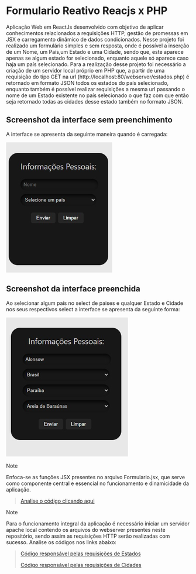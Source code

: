# Formulario Reativo Reacjs x PHP

Aplicação Web em ReactJs desenvolvido com objetivo de aplicar conhecimentos relacionados a requisições HTTP, gestão de promessas em JSX e carregamento dinâmico de dados condicionados.
Nesse projeto foi realizado um formulário simples e sem resposta, onde é possível a inserção de um Nome, um País,um Estado e uma Cidade, sendo que, este aparece apenas se algum estado for selecionado, enquanto aquele só aparece caso haja um país selecionado.
Para a realização desse projeto foi necessário a criação de um servidor local próprio em PHP que, a partir de uma requisição do tipo GET na url (http://localhost:80/webserver/estados.php) é retornado em formato JSON todos os estados do país selecionado, enquanto também é possível realizar requisições a mesma url passando o nome de um Estado existente no país selecionado o que faz com que então seja retornado todas as cidades desse estado também no formato JSON.

## Screenshot da interface sem preenchimento 
A  interface se apresenta da seguinte maneira quando é carregada:

![Screenshot interface inicial sem preenchimento](formulario-app/Previews/FormReact2.jpg)

## Screenshot da interface preenchida
Ao selecionar algum país no select de paises e qualquer Estado e Cidade nos seus respectivos select a interface se apresenta da seguinte forma:

![Screenshot interface inicial sem preenchimento](formulario-app/Previews/FormReact.jpg)

>[!NOTE]
Enfoca-se as funções JSX presentes no arquivo Formulario.jsx, que serve como componente central e essencial no funcionamento e dinamicidade da aplicação.
>
>[Analise o código clicando aqui](formulario-app/src/componentes/Formulario/Formulario.jsx)

>[!NOTE]
Para o funcionamento integral da aplicação é necessário iniciar um servidor apache local contendo os arquivos do webserver presentes neste repositório, sendo assim as requisições HTTP serão realizadas com sucesso. Analise os códigos nos links abaixo:
>
>[Código responsável pelas requisições de Estados](estados.php)
>
>[Código responsável pelas requisições de Cidades](cidades.php)
